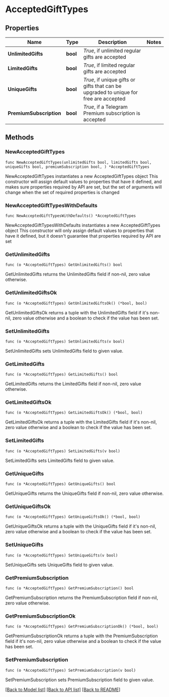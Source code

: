 # AcceptedGiftTypes

## Properties

Name | Type | Description | Notes
------------ | ------------- | ------------- | -------------
**UnlimitedGifts** | **bool** | *True*, if unlimited regular gifts are accepted | 
**LimitedGifts** | **bool** | *True*, if limited regular gifts are accepted | 
**UniqueGifts** | **bool** | *True*, if unique gifts or gifts that can be upgraded to unique for free are accepted | 
**PremiumSubscription** | **bool** | *True*, if a Telegram Premium subscription is accepted | 

## Methods

### NewAcceptedGiftTypes

`func NewAcceptedGiftTypes(unlimitedGifts bool, limitedGifts bool, uniqueGifts bool, premiumSubscription bool, ) *AcceptedGiftTypes`

NewAcceptedGiftTypes instantiates a new AcceptedGiftTypes object
This constructor will assign default values to properties that have it defined,
and makes sure properties required by API are set, but the set of arguments
will change when the set of required properties is changed

### NewAcceptedGiftTypesWithDefaults

`func NewAcceptedGiftTypesWithDefaults() *AcceptedGiftTypes`

NewAcceptedGiftTypesWithDefaults instantiates a new AcceptedGiftTypes object
This constructor will only assign default values to properties that have it defined,
but it doesn't guarantee that properties required by API are set

### GetUnlimitedGifts

`func (o *AcceptedGiftTypes) GetUnlimitedGifts() bool`

GetUnlimitedGifts returns the UnlimitedGifts field if non-nil, zero value otherwise.

### GetUnlimitedGiftsOk

`func (o *AcceptedGiftTypes) GetUnlimitedGiftsOk() (*bool, bool)`

GetUnlimitedGiftsOk returns a tuple with the UnlimitedGifts field if it's non-nil, zero value otherwise
and a boolean to check if the value has been set.

### SetUnlimitedGifts

`func (o *AcceptedGiftTypes) SetUnlimitedGifts(v bool)`

SetUnlimitedGifts sets UnlimitedGifts field to given value.


### GetLimitedGifts

`func (o *AcceptedGiftTypes) GetLimitedGifts() bool`

GetLimitedGifts returns the LimitedGifts field if non-nil, zero value otherwise.

### GetLimitedGiftsOk

`func (o *AcceptedGiftTypes) GetLimitedGiftsOk() (*bool, bool)`

GetLimitedGiftsOk returns a tuple with the LimitedGifts field if it's non-nil, zero value otherwise
and a boolean to check if the value has been set.

### SetLimitedGifts

`func (o *AcceptedGiftTypes) SetLimitedGifts(v bool)`

SetLimitedGifts sets LimitedGifts field to given value.


### GetUniqueGifts

`func (o *AcceptedGiftTypes) GetUniqueGifts() bool`

GetUniqueGifts returns the UniqueGifts field if non-nil, zero value otherwise.

### GetUniqueGiftsOk

`func (o *AcceptedGiftTypes) GetUniqueGiftsOk() (*bool, bool)`

GetUniqueGiftsOk returns a tuple with the UniqueGifts field if it's non-nil, zero value otherwise
and a boolean to check if the value has been set.

### SetUniqueGifts

`func (o *AcceptedGiftTypes) SetUniqueGifts(v bool)`

SetUniqueGifts sets UniqueGifts field to given value.


### GetPremiumSubscription

`func (o *AcceptedGiftTypes) GetPremiumSubscription() bool`

GetPremiumSubscription returns the PremiumSubscription field if non-nil, zero value otherwise.

### GetPremiumSubscriptionOk

`func (o *AcceptedGiftTypes) GetPremiumSubscriptionOk() (*bool, bool)`

GetPremiumSubscriptionOk returns a tuple with the PremiumSubscription field if it's non-nil, zero value otherwise
and a boolean to check if the value has been set.

### SetPremiumSubscription

`func (o *AcceptedGiftTypes) SetPremiumSubscription(v bool)`

SetPremiumSubscription sets PremiumSubscription field to given value.



[[Back to Model list]](../README.md#documentation-for-models) [[Back to API list]](../README.md#documentation-for-api-endpoints) [[Back to README]](../README.md)


